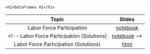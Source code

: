 
~~~
<h1>DataFrames 01</h1>
~~~

Topic | Slides
:-----: | :--------:
Labor Force Participation             | [notebook](../lecture07_noSol_pluto)
<!-- Labor Force Participation (Solutions) | [notebook](../lecture07_wSol_pluto) -->
Labor Force Participation (Solutions) | [html](../notebooks/lecture_07/lecture_07_DataFrames_01_wSol_html.html)
